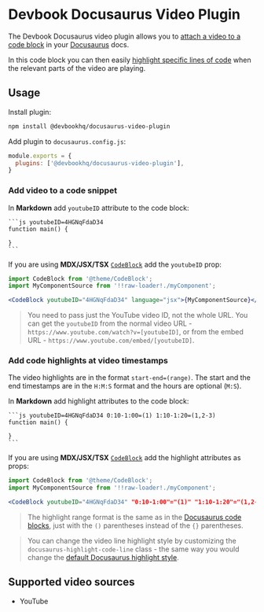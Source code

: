 # Devbook Docusaurus Video Plugin
The Devbook Docusaurus video plugin allows you to [attach a video to a code block](#add-video-to-a-code-snippet) in your [Docusaurus](https://docusaurus.io/) docs.

In this code block you can then easily [highlight specific lines of code](#add-code-highlights-at-video-timestamps) when the relevant parts of the video are playing.

## Usage
Install plugin:
```sh
npm install @devbookhq/docusaurus-video-plugin
```

Add plugin to `docusaurus.config.js`:
```js
module.exports = {
  plugins: ['@devbookhq/docusaurus-video-plugin'],
}
```

### Add video to a code snippet
In **Markdown** add `youtubeID` attribute to the code block:

    ```js youtubeID=4HGNqFdaD34
    function main() {

    }
    ```

If you are using **MDX/JSX/TSX** [`CodeBlock`](https://docusaurus.io/docs/markdown-features/code-blocks) add the `youtubeID` prop:

```jsx
import CodeBlock from '@theme/CodeBlock';
import MyComponentSource from '!!raw-loader!./myComponent';

<CodeBlock youtubeID="4HGNqFdaD34" language="jsx">{MyComponentSource}</CodeBlock>
```

> You need to pass just the YouTube video ID, not the whole URL. You can get the `youtubeID` from the normal video URL - `https://www.youtube.com/watch?v=[youtubeID]`, or from the embed URL - `https://www.youtube.com/embed/[youtubeID]`.

### Add code highlights at video timestamps
The video highlights are in the format `start-end=(range)`.
The start and the end timestamps are in the `H:M:S` format and the hours are optional (`M:S`).

In **Markdown** add highlight attributes to the code block:

    ```js youtubeID=4HGNqFdaD34 0:10-1:00=(1) 1:10-1:20=(1,2-3)
    function main() {

    }
    ```

If you are using **MDX/JSX/TSX** [`CodeBlock`](https://docusaurus.io/docs/markdown-features/code-blocks) add the highlight attributes as props:

```jsx
import CodeBlock from '@theme/CodeBlock';
import MyComponentSource from '!!raw-loader!./myComponent';

<CodeBlock youtubeID="4HGNqFdaD34" "0:10-1:00"="(1)" "1:10-1:20"="(1,2-3)" language="jsx">{MyComponentSource}</CodeBlock>
```

> The highlight range format is the same as in the [Docusaurus code blocks]( https://docusaurus.io/docs/markdown-features/code-blocks#highlighting-with-metadata-string), just with the `()` parentheses instead of the `{}` parentheses.

> You can change the video line highlight style by customizing the `docusaurus-highlight-code-line` class - the same way you would change the [default Docusaurus highlight style](https://docusaurus.io/docs/markdown-features/code-blocks#line-highlighting).

## Supported video sources
- YouTube

